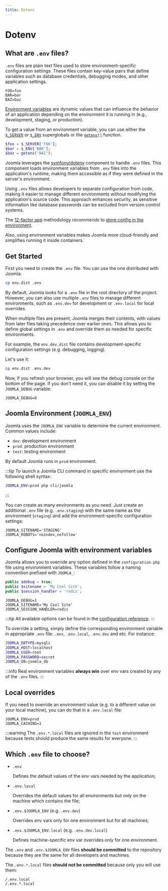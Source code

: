 ```yaml
---
title: Dotenv
---
```


Dotenv
======

## What are `.env` files?

`.env` files are plain text files used to store environment-specific configuration settings. These files contain key-value pairs that define variables such as database credentials, debugging modes, and other application settings.

```env title=".env"
FOO=foo
BAR=bar
BAZ=baz
```

[Environment variables](https://en.wikipedia.org/wiki/Environment_variable) are dynamic values that can influence the behavior of an application depending on the environment it is running in (e.g., development, staging, or production).

To get a value from an environment variable, you can use either the [`$_SERVER`](https://www.php.net/manual/en/reserved.variables.server.php) or [`$_ENV`](https://www.php.net/manual/en/reserved.variables.environment.php) superglobals or the [`getenv()`](https://www.php.net/manual/en/function.getenv.php) function.

```php
$foo = $_SERVER['FOO'];
$bar = $_ENV['BAR'];
$baz = getenv('BAZ');
```

Joomla leverages the [symfony/dotenv](https://symfony.com/components/Dotenv) component to handle `.env` files. This component loads environment variables from `.env` files into the application's runtime, making them accessible as if they were defined in the server's environment.

Using `.env` files allows developers to separate configuration from code, making it easier to manage different environments without modifying the application's source code. This approach enhances security, as sensitive information like database passwords can be excluded from version control systems.

The [12-factor app](https://12factor.net) methodology recommends to [store config in the environment](https://12factor.net/config).

Also, using environment variables makes Joomla more cloud-friendly and simplifies running it inside containers.

## Get Started

First you need to create the `.env` file. You can use the one distributed with Joomla:

```sh
cp env.dist .env
```

By default, Joomla looks for a `.env` file in the root directory of the project. However, you can also use multiple `.env` files to manage different environments, such as `.env.dev` for development or `.env.local` for local overrides.

When multiple files are present, Joomla merges their contents, with values from later files taking precedence over earlier ones. This allows you to define global settings in `.env` and override them as needed for specific environments.

For example, the `env.dev.dist` file contains development-specific configuration settings (e.g. debugging, logging).

Let's use it:

```sh
cp env.dist .env.dev
```

Now, if you refresh your browser, you will see the debug console on the bottom of the page. If you don't need it, you can disable it by setting the `JOOMLA_DEBUG` variable:

```env title=".env.dev"
JOOMLA_DEBUG=0
```

## Joomla Environment (`JOOMLA_ENV`)

Joomla uses the `JOOMLA_ENV` variable to determine the current environment. Common values include:

- `dev`: development environment
- `prod`: production environment
- `test`: testing environment

By default Joomla runs in `prod` environment.

:::tip
To launch a Joomla CLI command in specific environment use the following shell syntax:

```sh
JOOMLA_ENV=prod php cli/joomla
```
:::

You can create as many environments as you need. Just create an additional `.env` file (e.g. `.env.staging`) with the same name as the environment (`staging`) and add the environment-specific configuration settings:

```env title=".env.staging"
JOOMLA_SITENAME='STAGING'
JOOMLA_ROBOTS='noindex,nofollow'
```

## Configure Joomla with environment variables

Joomla allows you to override any option defined in the `configuration.php` file using environment variables. These variables follow a naming convention prefixed with `JOOMLA_`:

```php title="configuration.php"
public $debug = true;
public $sitename = 'My Cool Site';
public $session_handler = 'redis';
```

```env title=".env"
JOOMLA_DEBUG=1
JOOMLA_SITENAME='My Cool Site'
JOOMLA_SESSION_HANDLER=redis
```

:::tip
All available options can be found in the [configuration reference](/docs/reference/configuration).
:::

To override a setting, simply define the corresponding environment variable in appropriate `.env` file: `.env`, `.env.local`, `.env.dev` and etc. For instance:

```sh title=".env.dev"
JOOMLA_DBTYPE=mysqli
JOOMLA_HOST=localhost
JOOMLA_USER=root
JOOMLA_PASSWORD=secret
JOOMLA_DB=joomla_db
```

:::info
Real environment variables **always win** over env vars created by any of the `.env` files.
:::

## Local overrides

If you need to override an environment value (e.g. to a different value on your local machine), you can do that in a `.env.local` file:

```env title=".env.local"
JOOMLA_ENV=prod
JOOMLA_CACHING=1
```

:::warning
The `.env.*.local` files are ignored in the `test` environment because tests should produce the same results for everyone.
:::

## Which `.env` file to choose?

- `.env`

  Defines the default values of the env vars needed by the application;

- `.env.local`

  Overrides the default values for all environments but only on the machine which contains the file;

- `.env.$JOOMLA_ENV` (e.g. `.env.dev`)

  Overrides env vars only for one environment but for all machines;

- `.env.$JOOMLA_ENV.local` (e.g. `.env.dev.local`)

  Defines machine-specific env var overrides only for one environment.

The `.env` and `.env.$JOOMLA_ENV` files **should be committed** to the repository because they are the same for all developers and machines.

The `.env.*.local` files **should not be committed** because only you will use them:

```gitignore title=".gitignore"
/.env.local
/.env.*.local
```

